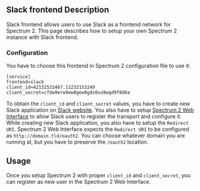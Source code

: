 ## Slack frontend Description

Slack frontend allows users to use Slack as a frontend network for Spectrum 2. This page describes how to setup your own Spectrum 2 instance with Slack frontend.

### Configuration

You have to choose this frontend in Spectrum 2 configuration file to use it:

	[service]
	frontend=slack
	client_id=42132532467.11232153249
	client_secret=cfdw9erw9ew0gew9gds0sa9wqd9f8d6a

To obtain the `client_id` and `client_secret` values, you have to create new Slack application on [Slack website](https://slack.com/apps/build). You also have to setup [Spectrum 2 Web Interface](../management/web_interface.html) to allow Slack users to register the transport and configure it. While creating new Slack application, you also have to setup the `Redirect URI`. Spectrum 2 Web Interface expects the `Redirect URI` to be configured as `http://domain.tld/oauth2`. You can choose whatever domain you are running at, but you have to preserve the `/oauth2` location.

## Usage

Once you setup Spectrum 2 with proper `client_id` and `client_secret`, you can register as new user in the Spectrum 2 Web Interface.
